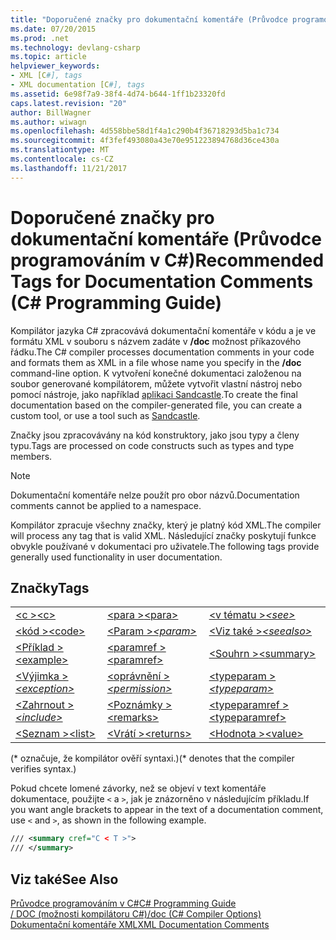 ```yaml
---
title: "Doporučené značky pro dokumentační komentáře (Průvodce programováním v C#)"
ms.date: 07/20/2015
ms.prod: .net
ms.technology: devlang-csharp
ms.topic: article
helpviewer_keywords:
- XML [C#], tags
- XML documentation [C#], tags
ms.assetid: 6e98f7a9-38f4-4d74-b644-1ff1b23320fd
caps.latest.revision: "20"
author: BillWagner
ms.author: wiwagn
ms.openlocfilehash: 4d558bbe58d1f4a1c290b4f36718293d5ba1c734
ms.sourcegitcommit: 4f3fef493080a43e70e951223894768d36ce430a
ms.translationtype: MT
ms.contentlocale: cs-CZ
ms.lasthandoff: 11/21/2017
---
```

# <a name="recommended-tags-for-documentation-comments-c-programming-guide"></a><span data-ttu-id="28c1b-102">Doporučené značky pro dokumentační komentáře (Průvodce programováním v C#)</span><span class="sxs-lookup"><span data-stu-id="28c1b-102">Recommended Tags for Documentation Comments (C# Programming Guide)</span></span>
<span data-ttu-id="28c1b-103">Kompilátor jazyka C# zpracovává dokumentační komentáře v kódu a je ve formátu XML v souboru s názvem zadáte v **/doc** možnost příkazového řádku.</span><span class="sxs-lookup"><span data-stu-id="28c1b-103">The C# compiler processes documentation comments in your code and formats them as XML in a file whose name you specify in the **/doc** command-line option.</span></span> <span data-ttu-id="28c1b-104">K vytvoření konečné dokumentaci založenou na soubor generované kompilátorem, můžete vytvořit vlastní nástroj nebo pomocí nástroje, jako například [aplikaci Sandcastle](https://github.com/EWSoftware/SHFB).</span><span class="sxs-lookup"><span data-stu-id="28c1b-104">To create the final documentation based on the compiler-generated file, you can create a custom tool, or use a tool such as [Sandcastle](https://github.com/EWSoftware/SHFB).</span></span>  
  
 <span data-ttu-id="28c1b-105">Značky jsou zpracovávány na kód konstruktory, jako jsou typy a členy typu.</span><span class="sxs-lookup"><span data-stu-id="28c1b-105">Tags are processed on code constructs such as types and type members.</span></span>  
  
> [!NOTE]
>  <span data-ttu-id="28c1b-106">Dokumentační komentáře nelze použít pro obor názvů.</span><span class="sxs-lookup"><span data-stu-id="28c1b-106">Documentation comments cannot be applied to a namespace.</span></span>  
  
 <span data-ttu-id="28c1b-107">Kompilátor zpracuje všechny značky, který je platný kód XML.</span><span class="sxs-lookup"><span data-stu-id="28c1b-107">The compiler will process any tag that is valid XML.</span></span> <span data-ttu-id="28c1b-108">Následující značky poskytují funkce obvykle používané v dokumentaci pro uživatele.</span><span class="sxs-lookup"><span data-stu-id="28c1b-108">The following tags provide generally used functionality in user documentation.</span></span>  
  
## <a name="tags"></a><span data-ttu-id="28c1b-109">Značky</span><span class="sxs-lookup"><span data-stu-id="28c1b-109">Tags</span></span>  
  
||||  
|---|---|---|  
|[<span data-ttu-id="28c1b-110">\<c ></span><span class="sxs-lookup"><span data-stu-id="28c1b-110">\<c></span></span>](../../../csharp/programming-guide/xmldoc/code-inline.md)|[<span data-ttu-id="28c1b-111">\<para ></span><span class="sxs-lookup"><span data-stu-id="28c1b-111">\<para></span></span>](../../../csharp/programming-guide/xmldoc/para.md)|<span data-ttu-id="28c1b-112">[\<v tématu >](../../../csharp/programming-guide/xmldoc/see.md)*</span><span class="sxs-lookup"><span data-stu-id="28c1b-112">[\<see>](../../../csharp/programming-guide/xmldoc/see.md)*</span></span>|  
|[<span data-ttu-id="28c1b-113">\<kód ></span><span class="sxs-lookup"><span data-stu-id="28c1b-113">\<code></span></span>](../../../csharp/programming-guide/xmldoc/code.md)|<span data-ttu-id="28c1b-114">[\<Param >](../../../csharp/programming-guide/xmldoc/param.md)*</span><span class="sxs-lookup"><span data-stu-id="28c1b-114">[\<param>](../../../csharp/programming-guide/xmldoc/param.md)*</span></span>|<span data-ttu-id="28c1b-115">[\<Viz také >](../../../csharp/programming-guide/xmldoc/seealso.md)*</span><span class="sxs-lookup"><span data-stu-id="28c1b-115">[\<seealso>](../../../csharp/programming-guide/xmldoc/seealso.md)*</span></span>|  
|[<span data-ttu-id="28c1b-116">\<Příklad ></span><span class="sxs-lookup"><span data-stu-id="28c1b-116">\<example></span></span>](../../../csharp/programming-guide/xmldoc/example.md)|[<span data-ttu-id="28c1b-117">\<paramref ></span><span class="sxs-lookup"><span data-stu-id="28c1b-117">\<paramref></span></span>](../../../csharp/programming-guide/xmldoc/paramref.md)|[<span data-ttu-id="28c1b-118">\<Souhrn ></span><span class="sxs-lookup"><span data-stu-id="28c1b-118">\<summary></span></span>](../../../csharp/programming-guide/xmldoc/summary.md)|  
|<span data-ttu-id="28c1b-119">[\<Výjimka >](../../../csharp/programming-guide/xmldoc/exception.md)*</span><span class="sxs-lookup"><span data-stu-id="28c1b-119">[\<exception>](../../../csharp/programming-guide/xmldoc/exception.md)*</span></span>|<span data-ttu-id="28c1b-120">[\<oprávnění >](../../../csharp/programming-guide/xmldoc/permission.md)*</span><span class="sxs-lookup"><span data-stu-id="28c1b-120">[\<permission>](../../../csharp/programming-guide/xmldoc/permission.md)*</span></span>|<span data-ttu-id="28c1b-121">[\<typeparam >](../../../csharp/programming-guide/xmldoc/typeparam.md)*</span><span class="sxs-lookup"><span data-stu-id="28c1b-121">[\<typeparam>](../../../csharp/programming-guide/xmldoc/typeparam.md)*</span></span>|  
|<span data-ttu-id="28c1b-122">[\<Zahrnout >](../../../csharp/programming-guide/xmldoc/include.md)*</span><span class="sxs-lookup"><span data-stu-id="28c1b-122">[\<include>](../../../csharp/programming-guide/xmldoc/include.md)*</span></span>|[<span data-ttu-id="28c1b-123">\<Poznámky ></span><span class="sxs-lookup"><span data-stu-id="28c1b-123">\<remarks></span></span>](../../../csharp/programming-guide/xmldoc/remarks.md)|[<span data-ttu-id="28c1b-124">\<typeparamref ></span><span class="sxs-lookup"><span data-stu-id="28c1b-124">\<typeparamref></span></span>](../../../csharp/programming-guide/xmldoc/typeparamref.md)|  
|[<span data-ttu-id="28c1b-125">\<Seznam ></span><span class="sxs-lookup"><span data-stu-id="28c1b-125">\<list></span></span>](../../../csharp/programming-guide/xmldoc/list.md)|[<span data-ttu-id="28c1b-126">\<Vrátí ></span><span class="sxs-lookup"><span data-stu-id="28c1b-126">\<returns></span></span>](../../../csharp/programming-guide/xmldoc/returns.md)|[<span data-ttu-id="28c1b-127">\<Hodnota ></span><span class="sxs-lookup"><span data-stu-id="28c1b-127">\<value></span></span>](../../../csharp/programming-guide/xmldoc/value.md)|  
  
 <span data-ttu-id="28c1b-128">(* označuje, že kompilátor ověří syntaxi.)</span><span class="sxs-lookup"><span data-stu-id="28c1b-128">(* denotes that the compiler verifies syntax.)</span></span>  
  
 <span data-ttu-id="28c1b-129">Pokud chcete lomené závorky, než se objeví v text komentáře dokumentace, použijte `<` a `>`, jak je znázorněno v následujícím příkladu.</span><span class="sxs-lookup"><span data-stu-id="28c1b-129">If you want angle brackets to appear in the text of a documentation comment, use `<` and `>`, as shown in the following example.</span></span>  
  
```xml  
/// <summary cref="C < T >">  
/// </summary>  
```  
  
## <a name="see-also"></a><span data-ttu-id="28c1b-130">Viz také</span><span class="sxs-lookup"><span data-stu-id="28c1b-130">See Also</span></span>  
 [<span data-ttu-id="28c1b-131">Průvodce programováním v C#</span><span class="sxs-lookup"><span data-stu-id="28c1b-131">C# Programming Guide</span></span>](../../../csharp/programming-guide/index.md)  
 [<span data-ttu-id="28c1b-132">/ DOC (možnosti kompilátoru C#)</span><span class="sxs-lookup"><span data-stu-id="28c1b-132">/doc (C# Compiler Options)</span></span>](../../../csharp/language-reference/compiler-options/doc-compiler-option.md)  
 [<span data-ttu-id="28c1b-133">Dokumentační komentáře XML</span><span class="sxs-lookup"><span data-stu-id="28c1b-133">XML Documentation Comments</span></span>](../../../csharp/programming-guide/xmldoc/xml-documentation-comments.md)
